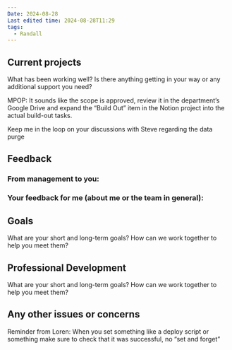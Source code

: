 ```yaml
---
Date: 2024-08-28
Last edited time: 2024-08-28T11:29
tags:
  - Randall
---
```

## Current projects

What has been working well? Is there anything getting in your way or any additional support you need?

MPOP: It sounds like the scope is approved, review it in the department’s Google Drive and expand the “Build Out” item in the Notion project into the actual build-out tasks.

  

Keep me in the loop on your discussions with Steve regarding the data purge

  

## Feedback

### From management to you:

### Your feedback for me (about me or the team in general):

  

## Goals

What are your short and long-term goals? How can we work together to help you meet them?

  

## Professional Development

What are your short and long-term goals? How can we work together to help you meet them?

  

## Any other issues or concerns

Reminder from Loren: When you set something like a deploy script or something make sure to check that it was successful, no “set and forget”
